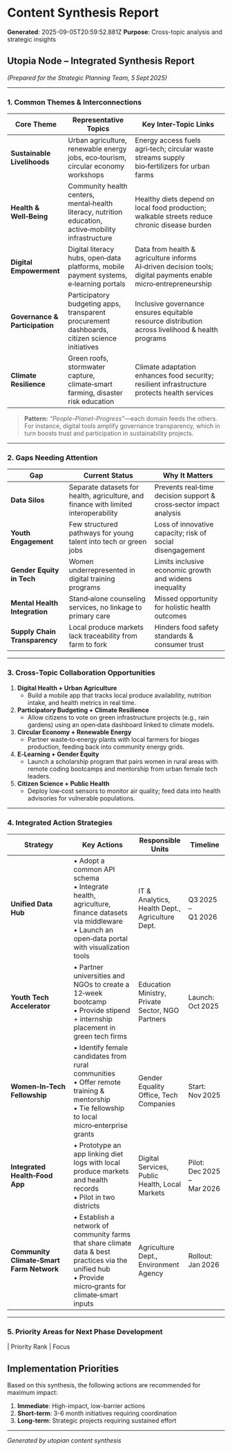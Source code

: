 # Content Synthesis Report

**Generated**: 2025-09-05T20:59:52.881Z
**Purpose**: Cross-topic analysis and strategic insights

## Utopia Node – Integrated Synthesis Report  
*(Prepared for the Strategic Planning Team, 5 Sept 2025)*  

---

### 1. Common Themes & Interconnections

| Core Theme | Representative Topics | Key Inter‑Topic Links |
|------------|-----------------------|----------------------|
| **Sustainable Livelihoods** | Urban agriculture, renewable energy jobs, eco‑tourism, circular economy workshops | Energy access fuels agri‑tech; circular waste streams supply bio‑fertilizers for urban farms |
| **Health & Well‑Being** | Community health centers, mental‑health literacy, nutrition education, active‑mobility infrastructure | Healthy diets depend on local food production; walkable streets reduce chronic disease burden |
| **Digital Empowerment** | Digital literacy hubs, open‑data platforms, mobile payment systems, e‑learning portals | Data from health & agriculture informs AI‑driven decision tools; digital payments enable micro‑entrepreneurship |
| **Governance & Participation** | Participatory budgeting apps, transparent procurement dashboards, citizen science initiatives | Inclusive governance ensures equitable resource distribution across livelihood & health programs |
| **Climate Resilience** | Green roofs, stormwater capture, climate‑smart farming, disaster risk education | Climate adaptation enhances food security; resilient infrastructure protects health services |

> **Pattern:** *“People–Planet–Progress”*—each domain feeds the others. For instance, digital tools amplify governance transparency, which in turn boosts trust and participation in sustainability projects.

---

### 2. Gaps Needing Attention

| Gap | Current Status | Why It Matters |
|-----|----------------|----------------|
| **Data Silos** | Separate datasets for health, agriculture, and finance with limited interoperability | Prevents real‑time decision support & cross‑sector impact analysis |
| **Youth Engagement** | Few structured pathways for young talent into tech or green jobs | Loss of innovative capacity; risk of social disengagement |
| **Gender Equity in Tech** | Women underrepresented in digital training programs | Limits inclusive economic growth and widens inequality |
| **Mental Health Integration** | Stand‑alone counseling services, no linkage to primary care | Missed opportunity for holistic health outcomes |
| **Supply Chain Transparency** | Local produce markets lack traceability from farm to fork | Hinders food safety standards & consumer trust |

---

### 3. Cross‑Topic Collaboration Opportunities

1. **Digital Health + Urban Agriculture**
   * Build a mobile app that tracks local produce availability, nutrition intake, and health metrics in real time.
2. **Participatory Budgeting + Climate Resilience**
   * Allow citizens to vote on green infrastructure projects (e.g., rain gardens) using an open‑data dashboard linked to climate models.
3. **Circular Economy + Renewable Energy**
   * Partner waste‑to‑energy plants with local farmers for biogas production, feeding back into community energy grids.
4. **E‑Learning + Gender Equity**
   * Launch a scholarship program that pairs women in rural areas with remote coding bootcamps and mentorship from urban female tech leaders.
5. **Citizen Science + Public Health**
   * Deploy low‑cost sensors to monitor air quality; feed data into health advisories for vulnerable populations.

---

### 4. Integrated Action Strategies

| Strategy | Key Actions | Responsible Units | Timeline |
|----------|-------------|-------------------|----------|
| **Unified Data Hub** | • Adopt a common API schema<br>• Integrate health, agriculture, finance datasets via middleware<br>• Launch an open‑data portal with visualization tools | IT & Analytics, Health Dept., Agriculture Dept. | Q3 2025 – Q1 2026 |
| **Youth Tech Accelerator** | • Partner universities and NGOs to create a 12‑week bootcamp<br>• Provide stipend + internship placement in green tech firms | Education Ministry, Private Sector, NGO Partners | Launch: Oct 2025 |
| **Women‑In‑Tech Fellowship** | • Identify female candidates from rural communities<br>• Offer remote training & mentorship<br>• Tie fellowship to local micro‑enterprise grants | Gender Equality Office, Tech Companies | Start: Nov 2025 |
| **Integrated Health‑Food App** | • Prototype an app linking diet logs with local produce markets and health records<br>• Pilot in two districts | Digital Services, Public Health, Local Markets | Pilot: Dec 2025 – Mar 2026 |
| **Community Climate‑Smart Farm Network** | • Establish a network of community farms that share climate data & best practices via the unified hub<br>• Provide micro‑grants for climate‑smart inputs | Agriculture Dept., Environment Agency | Rollout: Jan 2026 |

---

### 5. Priority Areas for Next Phase Development

| Priority Rank | Focus

## Implementation Priorities
Based on this synthesis, the following actions are recommended for maximum impact:

1. **Immediate**: High-impact, low-barrier actions
2. **Short-term**: 3-6 month initiatives requiring coordination
3. **Long-term**: Strategic projects requiring sustained effort

---
*Generated by utopian content synthesis*
